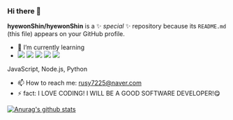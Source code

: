 ### Hi there 👋


**hyewonShin/hyewonShin** is a ✨ _special_ ✨ repository because its `README.md` (this file) appears on your GitHub profile.


- 🌱 I’m currently learning 
- <img src="https://img.shields.io/badge/html-E34F26?style=for-the-badge&logo=html5&logoColor=white"> <img src="https://img.shields.io/badge/css-1572B6?style=for-the-badge&logo=css3&logoColor=white"> <img src="https://img.shields.io/badge/JAVA-007396?style=for-the-badge&logo=java&logoColor=white"> <img src="https://img.shields.io/badge/Spring-6DB33F?style=for-the-badge&logo=Spring&logoColor=white"> <img src="https://img.shields.io/badge/oracle-F80000?style=for-the-badge&logo=oracle&logoColor=white">


 JavaScript, Node.js, Python

- 📫 How to reach me: rusy7225@naver.com
- ⚡ fact: I LOVE CODING! I WILL BE A GOOD SOFTWARE DEVELOPER!😋

 [![Anurag's github stats](https://github-readme-stats.vercel.app/api?username=hyewonShin)](https://github.com/anuraghazra/github-readme-stats)
